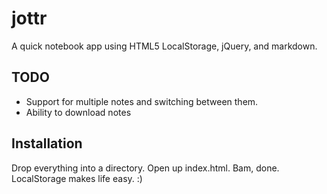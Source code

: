jottr
=====

A quick notebook app using HTML5 LocalStorage, jQuery, and markdown.


TODO
----

* Support for multiple notes and switching between them.
* Ability to download notes

Installation
----
Drop everything into a directory. Open up index.html. Bam, done. LocalStorage makes life easy. :)